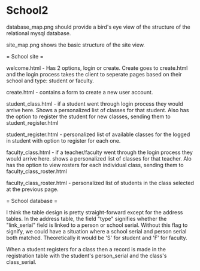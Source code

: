 School2
=======
database_map.png should provide a bird's eye view of the structure of the relational mysql database.

site_map.png shows the basic structure of the site view.

 = School site = 

welcome.html -  Has 2 options, login or create. 
              Create goes to create.html and the login process takes the client to seperate pages based on their 
              school and type: student or faculty. 
              
create.html - contains a form to create a new user account.

student_class.html - if a student went through login process they would arrive here. Shows a personalized list of classes
              for that student.
              Also has the option to register the student for new classes, sending them to student_register.html
              
student_register.html - personalized list of available classes for the logged in student with option to register 
              for each one.
              
faculty_class.html - if a teacher/faculty went through the login process they would arrive here. shows a personalized
              list of classes for that teacher.
              Alo has the option to view rosters for each individual class, sending them to faculty_class_roster.html
              
faculty_class_roster.html - personalized list of students in the class selected at the previous page.



 = School database = 
 
I think the table design is pretty straight-forward except for the address tables. In the address table, the field "type"
 signifies whether the "link_serial" field is linked to a person or school serial. Without this flag to signify, we could have a
 situation where a school serial and person serial both matched. Theoretically it would be 'S' for student and 'F' for faculty.

When a student registers for a class then a record is made in the registration table with the student's person_serial and the
 class's class_serial.
